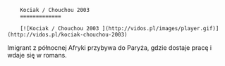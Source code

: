 
        Kociak / Chouchou 2003 
        =============
        
        [![Kociak / Chouchou 2003 ](http://vidos.pl/images/player.gif)](http://vidos.pl/kociak-chouchou-2003)
        
        
 Imigrant z północnej Afryki przybywa do Paryża, gdzie dostaje pracę i wdaje się w romans.
    